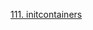 [111. initcontainers](https://www.udemy.com/course/certified-kubernetes-administrator-with-practice-tests/learn/lecture/15030046#questions)
